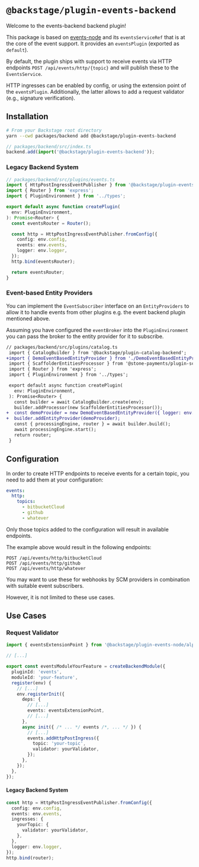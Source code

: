 # `@backstage/plugin-events-backend`

Welcome to the events-backend backend plugin!

This package is based on [events-node](../events-node) and its `eventsServiceRef`
that is at the core of the event support.
It provides an `eventsPlugin` (exported as `default`).

By default, the plugin ships with support to receive events via HTTP endpoints
`POST /api/events/http/{topic}` and will publish these to the `EventsService`.

HTTP ingresses can be enabled by config, or using the extension point
of the `eventsPlugin`.
Additionally, the latter allows to add a request validator
(e.g., signature verification).

## Installation

```bash
# From your Backstage root directory
yarn --cwd packages/backend add @backstage/plugin-events-backend
```

```ts
// packages/backend/src/index.ts
backend.add(import('@backstage/plugin-events-backend'));
```

### Legacy Backend System

```ts
// packages/backend/src/plugins/events.ts
import { HttpPostIngressEventPublisher } from '@backstage/plugin-events-backend';
import { Router } from 'express';
import { PluginEnvironment } from '../types';

export default async function createPlugin(
  env: PluginEnvironment,
): Promise<Router> {
  const eventsRouter = Router();

  const http = HttpPostIngressEventPublisher.fromConfig({
    config: env.config,
    events: env.events,
    logger: env.logger,
  });
  http.bind(eventsRouter);

  return eventsRouter;
}
```

### Event-based Entity Providers

You can implement the `EventSubscriber` interface on an `EntityProviders` to allow it to handle events from other plugins e.g. the event backend plugin
mentioned above.

Assuming you have configured the `eventBroker` into the `PluginEnvironment` you can pass the broker to the entity provider for it to subscribe.

```diff
// packages/backend/src/plugins/catalog.ts
 import { CatalogBuilder } from '@backstage/plugin-catalog-backend';
+import { DemoEventBasedEntityProvider } from './DemoEventBasedEntityProvider';
 import { ScaffolderEntitiesProcessor } from '@stone-payments/plugin-scaffolder-backend';
 import { Router } from 'express';
 import { PluginEnvironment } from '../types';

 export default async function createPlugin(
   env: PluginEnvironment,
 ): Promise<Router> {
   const builder = await CatalogBuilder.create(env);
   builder.addProcessor(new ScaffolderEntitiesProcessor());
+  const demoProvider = new DemoEventBasedEntityProvider({ logger: env.logger, topics: ['example'], eventBroker: env.eventBroker });
+  builder.addEntityProvider(demoProvider);
   const { processingEngine, router } = await builder.build();
   await processingEngine.start();
   return router;
 }
```

## Configuration

In order to create HTTP endpoints to receive events for a certain
topic, you need to add them at your configuration:

```yaml
events:
  http:
    topics:
      - bitbucketCloud
      - github
      - whatever
```

Only those topics added to the configuration will result in
available endpoints.

The example above would result in the following endpoints:

```
POST /api/events/http/bitbucketCloud
POST /api/events/http/github
POST /api/events/http/whatever
```

You may want to use these for webhooks by SCM providers
in combination with suitable event subscribers.

However, it is not limited to these use cases.

## Use Cases

### Request Validator

```ts
import { eventsExtensionPoint } from '@backstage/plugin-events-node/alpha';

// [...]

export const eventsModuleYourFeature = createBackendModule({
  pluginId: 'events',
  moduleId: 'your-feature',
  register(env) {
    // [...]
    env.registerInit({
      deps: {
        // [...]
        events: eventsExtensionPoint,
        // [...]
      },
      async init({ /* ... */ events /*, ... */ }) {
        // [...]
        events.addHttpPostIngress({
          topic: 'your-topic',
          validator: yourValidator,
        });
      },
    });
  },
});
```

#### Legacy Backend System

```ts
const http = HttpPostIngressEventPublisher.fromConfig({
  config: env.config,
  events: env.events,
  ingresses: {
    yourTopic: {
      validator: yourValidator,
    },
  },
  logger: env.logger,
});
http.bind(router);
```
